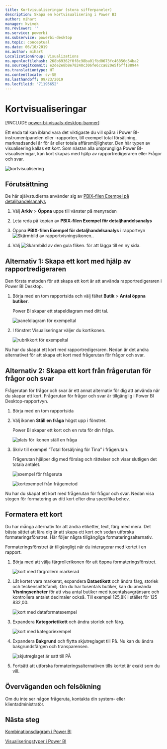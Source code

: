 ```yaml
---
title: Kortvisualiseringar (stora sifferpaneler)
description: Skapa en kortvisualisering i Power BI
author: mihart
manager: kvivek
ms.reviewer: ''
ms.service: powerbi
ms.subservice: powerbi-desktop
ms.topic: conceptual
ms.date: 06/10/2019
ms.author: mihart
LocalizationGroup: Visualizations
ms.openlocfilehash: 268b69362f0f8c98ba01fbd0673fc46856d54ba2
ms.sourcegitcommit: e2de2e8b8e78240c306fe6cca820e5f6ff188944
ms.translationtype: HT
ms.contentlocale: sv-SE
ms.lasthandoff: 09/23/2019
ms.locfileid: "71195652"
---
```

# <a name="card-visualizations"></a>Kortvisualiseringar

[!INCLUDE [power-bi-visuals-desktop-banner](../includes/power-bi-visuals-desktop-banner.md)]

Ett enda tal kan ibland vara det viktigaste du vill spåra i Power BI-instrumentpanelen eller -rapporten, till exempel total försäljning, marknadsandel år för år eller totala affärsmöjligheter. Den här typen av visualisering kallas ett *kort*. Som nästan alla ursprungliga Power BI-visualiseringar, kan kort skapas med hjälp av rapportredigeraren eller Frågor och svar.

![kortvisualisering](media/power-bi-visualization-card/pbi-opptuntiescard.png)

## <a name="prerequisite"></a>Förutsättning

De här självstudierna använder sig av [PBIX-filen Exempel på detaljhandelsanalys](http://download.microsoft.com/download/9/6/D/96DDC2FF-2568-491D-AAFA-AFDD6F763AE3/Retail%20Analysis%20Sample%20PBIX.pbix)

1. Välj **Arkiv** \> **Öppna** uppe till vänster på menyraden
   
2. Leta reda på kopian av **PBIX-filen Exempel för detaljhandelsanalys**

1. Öppna **PBIX-filen Exempel för detaljhandelsanalys** i rapportvyn ![Skärmbild av rapportvisningsikonen.](media/power-bi-visualization-kpi/power-bi-report-view.png).

1. Välj ![Skärmbild av den gula fliken.](media/power-bi-visualization-kpi/power-bi-yellow-tab.png) för att lägga till en ny sida.

## <a name="option-1-create-a-card-using-the-report-editor"></a>Alternativ 1: Skapa ett kort med hjälp av rapportredigeraren

Den första metoden för att skapa ett kort är att använda rapportredigeraren i Power BI Desktop.

1. Börja med en tom rapportsida och välj fältet **Butik** \> **Antal öppna butiker**.

    Power BI skapar ett stapeldiagram med ditt tal.

   ![paneldiagram för exempeltal](media/power-bi-visualization-card/pbi-overview-chart.png)

2. I fönstret Visualiseringar väljer du kortikonen.

   ![rubrikkort för exempeltal](media/power-bi-visualization-card/power-bi-card-visualization.png)

Nu har du skapat ett kort med rapportredigeraren. Nedan är det andra alternativet för att skapa ett kort med frågerutan för frågor och svar.

## <a name="option-2-create-a-card-from-the-qa-question-box"></a>Alternativ 2: Skapa ett kort från frågerutan för frågor och svar
Frågerutan för frågor och svar är ett annat alternativ för dig att använda när du skapar ett kort. Frågerutan för frågor och svar är tillgänglig i Power BI Desktop-rapportvyn.

1. Börja med en tom rapportsida

1. Välj ikonen **Ställ en fråga** högst upp i fönstret. 

    Power BI skapar ett kort och en ruta för din fråga. 

   ![plats för ikonen ställ en fråga](media/power-bi-visualization-card/power-bi-q-and-a-overview.png)

2. Skriv till exempel ”Total försäljning för Tina” i frågerutan.

    Frågerutan hjälper dig med förslag och rättelser och visar slutligen det totala antalet.  

   ![exempel för frågeruta](media/power-bi-visualization-card/power-bi-q-and-a-box.png)

   ![kortexempel från frågemetod](media/power-bi-visualization-card/power-bi-q-and-a-card.png)

Nu har du skapat ett kort med frågerutan för frågor och svar. Nedan visa stegen för formatering av ditt kort efter dina specifika behov.

## <a name="format-a-card"></a>Formatera ett kort
Du har många alternativ för att ändra etiketter, text, färg med mera. Det bästa sättet att lära dig är att skapa ett kort och sedan utforska formateringsfönstret. Här följer några tillgängliga formateringsalternativ. 

Formateringsfönstret är tillgängligt när du interagerar med kortet i en rapport. 

1. Börja med att välja färgrollerikonen för att öppna formateringsfönstret. 

    ![kort med färgrollern markerad](media/power-bi-visualization-card/power-bi-format-card-2.png)

2. Låt kortet vara markerat, expandera **Dataetikett** och ändra färg, storlek och teckensnittsfamilj. Om du har tusentals butiker, kan du använda **Visningsenheter** för att visa antal butiker med tusentalsavgränsare och kontrollera antalet decimaler också. Till exempel 125,8K i stället för 125 832,00.

    ![kort med dataformatexempel](media/power-bi-visualization-card/power-bi-card-format-2.png)

3.  Expandera **Kategorietikett** och ändra storlek och färg.

    ![kort med kategoriexempel](media/power-bi-visualization-card/power-bi-card-format-category.png)

4. Expandera **Bakgrund** och flytta skjutreglaget till På.  Nu kan du ändra bakgrundsfärgen och transparensen.

    ![skjutreglaget är satt till PÅ](media/power-bi-visualization-card/power-bi-format-color-2.png)

5. Fortsätt att utforska formateringsalternativen tills kortet är exakt som du vill. 

## <a name="considerations-and-troubleshooting"></a>Överväganden och felsökning
Om du inte ser någon frågeruta, kontakta din system- eller klientadministratör.    

## <a name="next-steps"></a>Nästa steg
[Kombinationsdiagram i Power BI](power-bi-visualization-combo-chart.md)

[Visualiseringstyper i Power BI](power-bi-visualization-types-for-reports-and-q-and-a.md)

